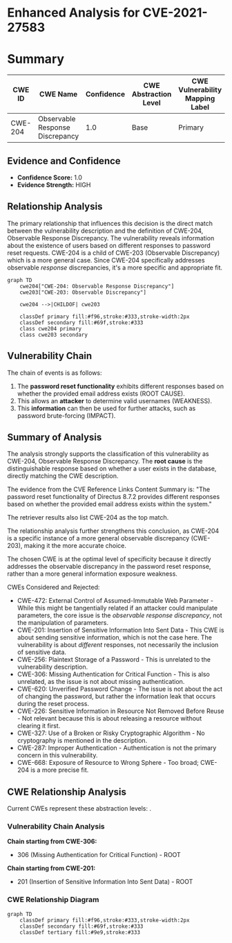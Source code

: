 # Enhanced Analysis for CVE-2021-27583

# Summary
| CWE ID | CWE Name | Confidence | CWE Abstraction Level | CWE Vulnerability Mapping Label | CWE-Vulnerability Mapping Notes |
|---|---|---|---|---|---|
| CWE-204 | Observable Response Discrepancy | 1.0 | Base | Primary | Allowed |

## Evidence and Confidence

*   **Confidence Score:** 1.0
*   **Evidence Strength:** HIGH

## Relationship Analysis
The primary relationship that influences this decision is the direct match between the vulnerability description and the definition of CWE-204, Observable Response Discrepancy. The vulnerability reveals information about the existence of users based on different responses to password reset requests. CWE-204 is a child of CWE-203 (Observable Discrepancy) which is a more general case. Since CWE-204 specifically addresses observable *response* discrepancies, it's a more specific and appropriate fit.

```mermaid
graph TD
    cwe204["CWE-204: Observable Response Discrepancy"]
    cwe203["CWE-203: Observable Discrepancy"]
    
    cwe204 -->|CHILDOF| cwe203
    
    classDef primary fill:#f96,stroke:#333,stroke-width:2px
    classDef secondary fill:#69f,stroke:#333
    class cwe204 primary
    class cwe203 secondary
```

## Vulnerability Chain
The chain of events is as follows:
1.  The **password reset functionality** exhibits different responses based on whether the provided email address exists (ROOT CAUSE).
2.  This allows an **attacker** to determine valid usernames (WEAKNESS).
3.  This **information** can then be used for further attacks, such as password brute-forcing (IMPACT).

## Summary of Analysis
The analysis strongly supports the classification of this vulnerability as CWE-204, Observable Response Discrepancy. The **root cause** is the distinguishable response based on whether a user exists in the database, directly matching the CWE description.

The evidence from the CVE Reference Links Content Summary is: "The password reset functionality of Directus 8.7.2 provides different responses based on whether the provided email address exists within the system."

The retriever results also list CWE-204 as the top match.

The relationship analysis further strengthens this conclusion, as CWE-204 is a specific instance of a more general observable discrepancy (CWE-203), making it the more accurate choice.

The chosen CWE is at the optimal level of specificity because it directly addresses the observable discrepancy in the password reset response, rather than a more general information exposure weakness.

CWEs Considered and Rejected:

*   CWE-472: External Control of Assumed-Immutable Web Parameter - While this might be tangentially related if an attacker could manipulate parameters, the core issue is the *observable response discrepancy*, not the manipulation of parameters.
*   CWE-201: Insertion of Sensitive Information Into Sent Data - This CWE is about sending sensitive information, which is not the case here. The vulnerability is about *different* responses, not necessarily the inclusion of sensitive data.
*   CWE-256: Plaintext Storage of a Password - This is unrelated to the vulnerability description.
*   CWE-306: Missing Authentication for Critical Function - This is also unrelated, as the issue is not about missing authentication.
* CWE-620: Unverified Password Change - The issue is not about the act of changing the password, but rather the information leak that occurs during the reset process.
* CWE-226: Sensitive Information in Resource Not Removed Before Reuse - Not relevant because this is about releasing a resource without clearing it first.
* CWE-327: Use of a Broken or Risky Cryptographic Algorithm - No cryptography is mentioned in the description.
* CWE-287: Improper Authentication - Authentication is not the primary concern in this vulnerability.
* CWE-668: Exposure of Resource to Wrong Sphere - Too broad; CWE-204 is a more precise fit.


## CWE Relationship Analysis

Current CWEs represent these abstraction levels: .


### Vulnerability Chain Analysis

**Chain starting from CWE-306:**
- 306 (Missing Authentication for Critical Function) - ROOT


**Chain starting from CWE-201:**
- 201 (Insertion of Sensitive Information Into Sent Data) - ROOT



### CWE Relationship Diagram

```mermaid
graph TD
    classDef primary fill:#f96,stroke:#333,stroke-width:2px
    classDef secondary fill:#69f,stroke:#333
    classDef tertiary fill:#9e9,stroke:#333
```
